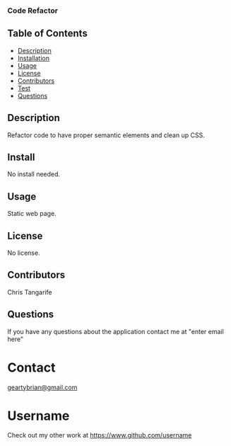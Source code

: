 ### Code Refactor  ###

  ## Table of Contents
* [Description](#description)
* [Installation](#installation)
* [Usage](#usage)
* [License](#license)
* [Contributors](#contributors)
* [Test](#test)
* [Questions](#questions)

## Description
Refactor code to have proper semantic elements and clean up CSS.
## Install
No install needed.
## Usage
Static web page.
## License
No license.
## Contributors
Chris Tangarife
## Questions
If you have any questions about the application contact me at "enter email here"
# Contact
geartybrian@gmail.com
# Username
Check out my other work at https://www.github.com/username 
